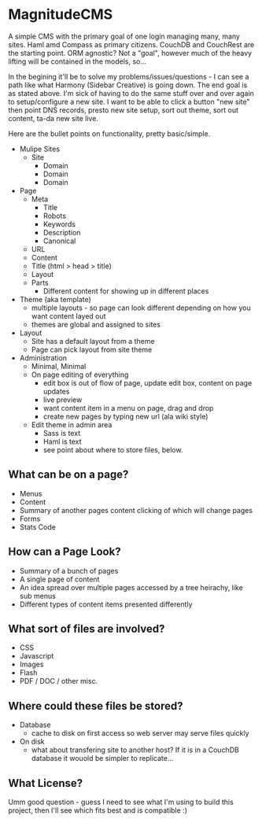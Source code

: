 MagnitudeCMS
============

A simple CMS with the primary goal of one login managing many, many sites.
Haml amd Compass as primary citizens.
CouchDB and CouchRest are the starting point.
ORM agnostic? Not a "goal", however much of the heavy lifting will be contained in the models, so...

In the begining it'll be to solve my problems/issues/questions - I can see a path like what Harmony (Sidebar Creative) is going down.
The end goal is as stated above. I'm sick of having to do the same stuff over and over again to setup/configure a new site.
I want to be able to click a button "new site" then point DNS records, presto new site setup, sort out theme, sort out content, ta-da new site live.

Here are the bullet points on functionality, pretty basic/simple.

* Mulipe Sites
    * Site
        * Domain
        * Domain
        * Domain
* Page
    * Meta
        * Title
        * Robots
        * Keywords
        * Description
        * Canonical
    * URL
    * Content
    * Title (html > head > title)
    * Layout
    * Parts
        * Different content for showing up in different places
* Theme (aka template)
    * multiple layouts - so page can look different depending on how you want content layed out
    * themes are global and assigned to sites
* Layout
    * Site has a default layout from a theme
    * Page can pick layout from site theme
* Administration
    * Minimal, Minimal
    * On page editing of everything
        * edit box is out of flow of page, update edit box, content on page updates
        * live preview
        * want content item in a menu on page, drag and drop
        * create new pages by typing new url (ala wiki style)
    * Edit theme in admin area
        * Sass is text
        * Haml is text
        * see point about where to store files, below.

What can be on a page?
----------------------

* Menus
* Content
* Summary of another pages content clicking of which will change pages
* Forms
* Stats Code

How can a Page Look?
--------------------

* Summary of a bunch of pages
* A single page of content
* An idea spread over multiple pages accessed by a tree heirachy, like sub menus
* Different types of content items presented differently

What sort of files are involved?
--------------------------------

* CSS
* Javascript
* Images
* Flash
* PDF / DOC / other misc.

Where could these files be stored?
----------------------------------

* Database
    * cache to disk on first access so web server may serve files quickly
* On disk
    * what about transfering site to another host? If it is in a CouchDB database it wouold be simpler to replicate...
    
What License?
-------------

Umm good question - guess I need to see what I'm using to build this project, then I'll see which fits best and is compatible :)

